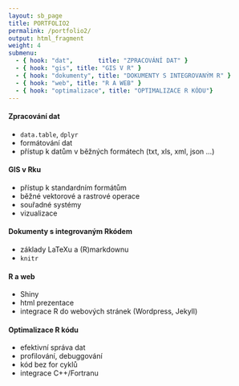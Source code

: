 ```yaml
---
layout: sb_page
title: PORTFOLIO2
permalink: /portfolio2/
output: html_fragment
weight: 4
submenu:
  - { hook: "dat",       title: "ZPRACOVÁNÍ DAT" }
  - { hook: "gis", title: "GIS V R" }
  - { hook: "dokumenty", title: "DOKUMENTY S INTEGROVANÝM R" }
  - { hook: "web", title: "R A WEB" }
  - { hook: "optimalizace", title: "OPTIMALIZACE R KÓDU"}
---
```


#### Zpracování dat<a name="dat">&nbsp;</a>
- `data.table`, `dplyr`
- formátování dat 
- přístup k datům v běžných formátech (txt, xls, xml, json ...)

#### GIS v Rku<a name="gis">&nbsp;</a>
- přístup k standardním formátům
- běžné vektorové a rastrové operace
- souřadné systémy
- vizualizace

#### Dokumenty s integrovaným Rkódem<a name="dokumenty">&nbsp;</a>
- základy LaTeXu a (R)markdownu
- `knitr`

#### R a web<a name="web">&nbsp;</a>
- Shiny
- html prezentace
- integrace R do webových stránek (Wordpress, Jekyll)

#### Optimalizace R kódu<a name="optimalizace">&nbsp;</a>
- efektivní správa dat
- profilování, debuggování
- kód bez for cyklů
- integrace C++/Fortranu 
